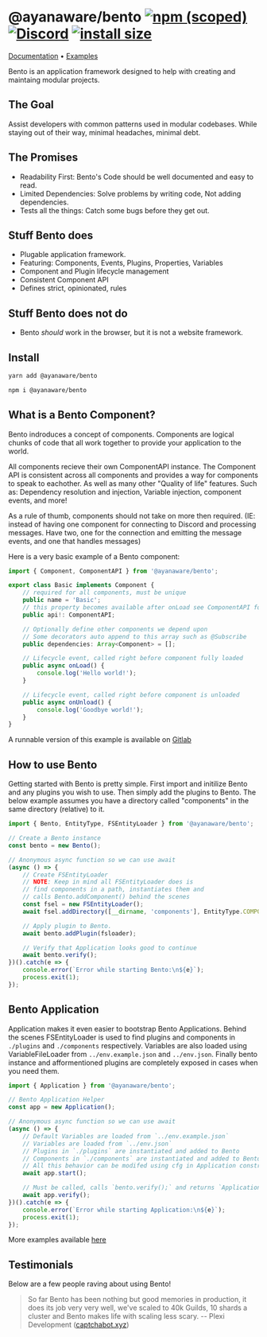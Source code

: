 # @ayanaware/bento [![npm (scoped)](https://img.shields.io/npm/v/@ayanaware/bento.svg)](https://www.npmjs.com/package/@ayanaware/bento) [![Discord](https://discordapp.com/api/guilds/508903834853310474/embed.png)](https://discord.gg/eaa5pYf) [![install size](https://packagephobia.now.sh/badge?p=@ayanaware/bento)](https://packagephobia.now.sh/result?p=@ayanaware/bento)

[Documentation](https://docs.ayana.io/modules/bento.html) • [Examples](https://gitlab.com/ayanaware/bento/tree/master/examples)

Bento is an application framework designed to help with creating and maintaing modular projects.

## The Goal
Assist developers with common patterns used in modular codebases. While staying out
of their way, minimal headaches, minimal debt.

## The Promises
* Readability First: Bento's Code should be well documented and easy to read.
* Limited Dependencies: Solve problems by writing code, Not adding dependencies.
* Tests all the things: Catch some bugs before they get out.

## Stuff Bento does
* Plugable application framework.
* Featuring: Components, Events, Plugins, Properties, Variables
* Component and Plugin lifecycle management
* Consistent Component API
* Defines strict, opinionated, rules

## Stuff Bento does not do
* Bento *should* work in the browser, but it is not a website framework.

## Install
```bash
yarn add @ayanaware/bento
```

```bash
npm i @ayanaware/bento
```

## What is a Bento Component?
Bento indroduces a concept of components. Components are logical chunks of code that all work together to provide your application to the world.

All components recieve their own ComponentAPI instance. The Component API is consistent across all components and provides a way for components to speak to eachother. As well as many other "Quality of life" features. Such as: Dependency resolution and injection, Variable injection, component events, and more!

As a rule of thumb, components should not take on more then required. (IE: instead of having one component for connecting to Discord and processing messages. Have two, one for the connection and emitting the message events, and one that handles messages)

Here is a very basic example of a Bento component:
```ts
import { Component, ComponentAPI } from '@ayanaware/bento';

export class Basic implements Component {
	// required for all components, must be unique
	public name = 'Basic';
	// this property becomes available after onLoad see ComponentAPI for more info
	public api!: ComponentAPI;

	// Optionally define other components we depend upon
	// Some decorators auto append to this array such as @Subscribe
	public dependencies: Array<Component> = [];

	// Lifecycle event, called right before component fully loaded
	public async onLoad() {
		console.log('Hello world!');
	}

	// Lifecycle event, called right before component is unloaded
	public async onUnload() {
		console.log('Goodbye world!');
	}
}
```
A runnable version of this example is available on [Gitlab](https://gitlab.com/ayanaware/bento/tree/master/examples/src/bento-basic)

## How to use Bento
Getting started with Bento is pretty simple. First import and initilize Bento and any plugins you wish to use. Then simply add the plugins to Bento. The below example assumes you have a directory called "components" in the same directory (relative) to it.

```ts
import { Bento, EntityType, FSEntityLoader } from '@ayanaware/bento';

// Create a Bento instance
const bento = new Bento();

// Anonymous async function so we can use await
(async () => {
	// Create FSEntityLoader
	// NOTE: Keep in mind all FSEntityLoader does is
	// find components in a path, instantiates them and
	// calls Bento.addComponent() behind the scenes
	const fsel = new FSEntityLoader();
	await fsel.addDirectory([__dirname, 'components'], EntityType.COMPONENT);

	// Apply plugin to Bento.
	await bento.addPlugin(fsloader);

	// Verify that Application looks good to continue
	await bento.verify();
})().catch(e => {
	console.error(`Error while starting Bento:\n${e}`);
	process.exit(1);
});
```

## Bento Application
Application makes it even easier to bootstrap Bento Applications. Behind the scenes
FSEntityLoader is used to find plugins and components in `./plugins` and `./components` respectively.
Variables are also loaded using VariableFileLoader from `../env.example.json` and `../env.json`.
Finally bento instance and afformentioned plugins are completely exposed in cases when you need them.

```ts
import { Application } from '@ayanaware/bento';

// Bento Application Helper
const app = new Application();

// Anonymous async function so we can use await
(async () => {
	// Default Variables are loaded from `../env.example.json`
	// Variables are loaded from `../env.json`
	// Plugins in `./plugins` are instantiated and added to Bento
	// Components in `./components` are instantiated and added to Bento
	// All this behavior can be modifed using cfg in Application constructor
	await app.start();

	// Must be called, calls `bento.verify();` and returns `ApplicationState`
	await app.verify();
})().catch(e => {
	console.error(`Error while starting Application:\n${e}`);
	process.exit(1);
});
```

More examples available [here](https://gitlab.com/ayanaware/bento/tree/master/examples)

## Testimonials
Below are a few people raving about using Bento!

>So far Bento has been nothing but good memories in production, it does its job very very well,
 we've scaled to 40k Guilds, 10 shards a cluster and Bento makes life with scaling less scary.
 -- Plexi Development ([captchabot.xyz](https://captchabot.xyz/))